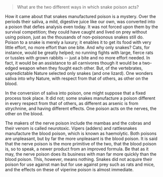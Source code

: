 > What are the two different ways in which snake poison acts?



How it came about that snakes manufactured poison is a mystery. Over the periods their saliva, a mild, digestive juice like our own, was converted into a poison that defies analysis even today. It was not forced upon them by the survival competition; they could have caught and lived on prey without using poison, just as the thousands of non-poisonous snakes still do. Poison to a snake is merely a luxury; it enables it to get its food with very little effort, no more effort than one bite. And why only snakes? Cats, for instance, would be greatly helped; no running fights with large, fierce rats or tussles with grown rabbits -- just a bite and no more effort needed. In fact, it would be an assistance to all carnivores though it would be a two-edged weapon when they fought each other. But, of the vertebrates, unpredictable Nature selected only snakes (and one lizard). One wonders saliva into why Nature, with respect from that of others, as other on the blood.



In the conversion of saliva into poison, one might suppose that a fixed process took place. It did not; some snakes manufacture a poison different in every respect from that of others, as different as arsenic is from strychnine, and having different effects. One poison acts on the nerves, the other on the blood.



The makers of the nerve poison include the mambas and the cobras and their venom is called neurotoxic. Vipers (adders) and rattlesnakes manufacture the blood poison, which is known as haemolytic. Both poisons are unpleasant, but by far the more unpleasant is the blood poison. It is said that the nerve poison is the more primitive of the two, that the blood poison is, so to speak, a newer product from an improved formula. Be that as it may, the nerve poison does its business with man far more quickly than the blood poison. This, however, means nothing. Snakes did not acquire their poison for use against man but for use against prey such as rats and mice, and the effects on these of viperine poison is almost immediate.